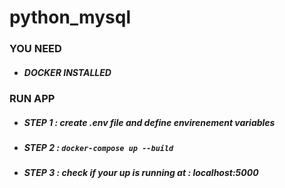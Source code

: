 # python_mysql
### YOU NEED
- ##### DOCKER INSTALLED
### RUN APP
- ##### STEP 1 : create .env file and define envirenement variables
- ##### STEP 2 : ``` docker-compose up --build ```
- ##### STEP 3 : check if your up is running at  : localhost:5000
